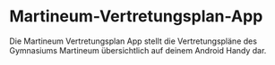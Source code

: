 Martineum-Vertretungsplan-App
=============================

Die Martineum Vertretungsplan App stellt die Vertretungspläne des Gymnasiums Martineum übersichtlich auf deinem Android Handy dar.

